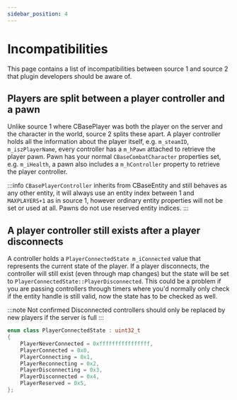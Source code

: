 ```yaml
---
sidebar_position: 4
---
```


# Incompatibilities

This page contains a list of incompatibilities between source 1 and source 2 that plugin developers should be aware of.

## Players are split between a player controller and a pawn
Unlike source 1 where CBasePlayer was both the player on the server and the character in the world, source 2 splits these apart.
A player controller holds all the information about the player itself, e.g. `m_steamID`, `m_iszPlayerName`, every controller has a `m_hPawn` attached to retrieve the player pawn. Pawn has your normal `CBaseCombatCharacter` properties set, e.g. `m_iHealth`, a pawn also includes a `m_hController` property to retrieve the player controller.

:::info
`CBasePlayerController` inherits from CBaseEntity and still behaves as any other entity, it will always use an entity index between 1 and `MAXPLAYERS+1` as in source 1, however ordinary entity properties will not be set or used at all. Pawns do not use reserved entity indices.
:::

## A player controller still exists after a player disconnects
A controller holds a `PlayerConnectedState m_iConnected` value that represents the current state of the player. If a player disconnects, the controller will still exist (even through map changes) but the state will be set to `PlayerConnectedState::PlayerDisconnected`. This could be a problem if you are passing controllers through timers where you'd normally only check if the entity handle is still valid, now the state has to be checked as well.

:::note Not confirmed
Disconnected controllers should only be replaced by new players if the server is full
:::

```cpp
enum class PlayerConnectedState : uint32_t
{
	PlayerNeverConnected = 0xffffffffffffffff,
	PlayerConnected = 0x0,
	PlayerConnecting = 0x1,
	PlayerReconnecting = 0x2,
	PlayerDisconnecting = 0x3,
	PlayerDisconnected = 0x4,
	PlayerReserved = 0x5,
};
```